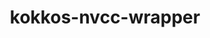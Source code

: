 ---
title: "kokkos-nvcc-wrapper"
layout: cache
categories: [package, v0.18.1]
meta: {"versions": ["3.2.00"], "compilers": ["gcc@=7.5.0"], "oss": ["ubuntu18.04"], "platforms": ["linux"], "targets": ["x86_64"], "stacks": ["e4s", "root"], "num_specs": 2, "num_specs_by_stack": {"root": 2, "e4s": 2}}
spec_details: [{"hash": "o7mukxklxs3rq5tcjurc5vqti7bj3nbc", "compiler": "gcc@=7.5.0", "versions": ["3.2.00"], "os": "ubuntu18.04", "platform": "linux", "target": "x86_64", "variants": ["+mpi"], "stacks": ["root", "e4s"], "size": "-", "tarball": "https://binaries.spack.io/releases/v0.18.1/build_cache/linux-ubuntu18.04-x86_64/gcc-7.5.0/kokkos-nvcc-wrapper-3.2.00/linux-ubuntu18.04-x86_64-gcc-7.5.0-kokkos-nvcc-wrapper-3.2.00-o7mukxklxs3rq5tcjurc5vqti7bj3nbc.spack"}, {"hash": "5t23ukmzd7zq4ju2rnupkzrbeikhwpqu", "compiler": "gcc@=7.5.0", "versions": ["3.2.00"], "os": "ubuntu18.04", "platform": "linux", "target": "x86_64", "variants": ["+mpi"], "stacks": ["root", "e4s"], "size": "-", "tarball": "https://binaries.spack.io/releases/v0.18.1/build_cache/linux-ubuntu18.04-x86_64/gcc-7.5.0/kokkos-nvcc-wrapper-3.2.00/linux-ubuntu18.04-x86_64-gcc-7.5.0-kokkos-nvcc-wrapper-3.2.00-5t23ukmzd7zq4ju2rnupkzrbeikhwpqu.spack"}]
---